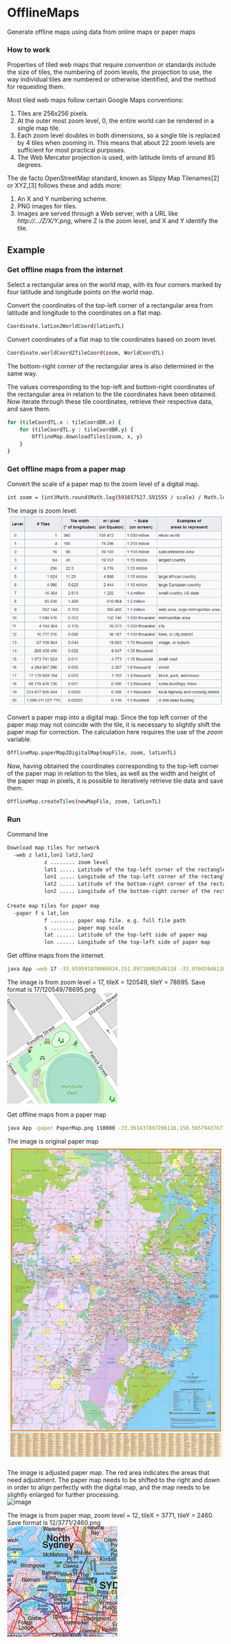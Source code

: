 # OfflineMaps  
 Generate offline maps using data from online maps or paper maps  
  
### How to work  
Properties of tiled web maps that require convention or standards include the size of tiles, the numbering of zoom levels, the projection to use, the way individual tiles are numbered or otherwise identified, and the method for requesting them.  
  
Most tiled web maps follow certain Google Maps conventions:  
1. Tiles are 256x256 pixels.  
2. At the outer most zoom level, 0, the entire world can be rendered in a single map tile.  
3. Each zoom level doubles in both dimensions, so a single tile is replaced by 4 tiles when zooming in. This means that about 22 zoom levels are sufficient for most practical purposes.  
4. The Web Mercator projection is used, with latitude limits of around 85 degrees.  
  
The de facto OpenStreetMap standard, known as Slippy Map Tilenames[2] or XYZ,[3] follows these and adds more:  
1. An X and Y numbering scheme.  
2. PNG images for tiles.  
3. Images are served through a Web server, with a URL like *http://.../Z/X/Y.png*, where Z is the zoom level, and X and Y identify the tile.  
  
## Example  
### Get offline maps from the internet  
Select a rectangular area on the world map, with its four corners marked by four latitude and longitude points on the world map.  
  
Convert the coordinates of the top-left corner of a rectangular area from latitude and longitude to the coordinates on a flat map.  
```bash  
Coordinate.latLon2WorldCoord(latLonTL)
```  
  
Convert coordinates of a flat map to tile coordinates based on zoom level.  
```bash  
Coordinate.worldCoord2TileCoord(zoom, WorldCoordTL)
```  
  
The bottom-right corner of the rectangular area is also determined in the same way.  
  
The values corresponding to the top-left and bottom-right coordinates of the rectangular area in relation to the tile coordinates have been obtained. Now iterate through these tile coordinates, retrieve their respective data, and save them.  
```bash  
for (tileCoordTL.x : tileCoordBR.x) {
    for (tileCoordTL.y : tileCoordBR.y) {
        OfflineMap.downloadTiles(zoom, x, y)
    }
}
```  
  
### Get offline maps from a paper map  
Convert the scale of a paper map to the zoom level of a digital map.  
```bash  
int zoom = (int)Math.round(Math.log(591657527.591555 / scale) / Math.log(2));
```  
  
The image is zoom level.  
![image](https://github.com/kachuu/OfflineMaps/blob/main/ZoomLevel.png)  
  
Convert a paper map into a digital map. Since the top left corner of the paper map may not coincide with the tile, it is necessary to slightly shift the paper map for correction. The calculation here requires the use of the *zoom* variable.  
```bash  
OfflineMap.paperMap2DigitalMap(mapFile, zoom, latLonTL)
```  
  
Now, having obtained the coordinates corresponding to the top-left corner of the paper map in relation to the tiles, as well as the width and height of the paper map in pixels, it is possible to iteratively retrieve tile data and save them.  
```bash  
OfflineMap.createTiles(newMapFile, zoom, latLonTL)
```  
  
### Run  
Command line  
```bash  
Download map tiles for network  
  -web z lat1,lon1 lat2,lon2  
            z ........ zoom level  
            lat1 ..... Latitude of the top-left corner of the rectangle  
            lon1 ..... Longitude of the top-left corner of the rectangle  
            lat2 ..... Latitude of the bottom-right corner of the rectangle  
            lon2 ..... Longitude of the bottom-right corner of the rectangle  
  
Create map tiles for paper map  
  -paper f s lat,lon  
            f ........ paper map file. e.g. full file path  
            s ........ paper map scale  
            lat ...... Latitude of the top-left side of paper map  
            lon ...... Longitude of the top-left side of paper map  
```  
  
Get offline maps from the internet.  
```bash  
java App -web 17 -33.959591878069034,151.09710802548128 -33.970459461303896,151.11512819536605
```  
  
The image is from zoom level = 17, tileX = 120549, tileY = 78695. Save format is 17/120549/78695.png  
![image](https://github.com/kachuu/OfflineMaps/blob/main/bin/17/120549/78695.png)  
  
Get offline maps from a paper map  
```bash  
java App -paper PaperMap.png 110000 -33.361437897206116,150.56579437671328
```  
  
The image is original paper map  
![image](https://github.com/kachuu/OfflineMaps/blob/main/PaperMap.jpeg)  
  
The image is adjusted paper map. The red area indicates the areas that need adjustment. The paper map needs to be shifted to the right and down in order to align perfectly with the digital map, and the map needs to be slightly enlarged for further processing.  
![image](https://github.com/kachuu/OfflineMaps/blob/main/bin/Test.png)  
  
The image is from paper map, zoom level = 12, tileX = 3771, tileY = 2460. Save format is 12/3771/2460.png  
![image](https://github.com/kachuu/OfflineMaps/blob/main/bin/12/3771/2460.png)  
  

